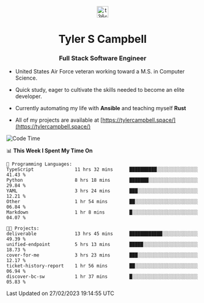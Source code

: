 <p align="center">
<a href="https://www.linkedin.com/in/t36campbell" target="blank"><img align="center" src="https://ik.imagekit.io/t36campbell/Portfolio/linkedin.png.original_m8bbGgPh6.png" alt="t36campbell" height="30" width="30" /></a>
</p>
<h1 align="center">Tyler S Campbell</h1>
<h3 align="center">Full Stack Software Engineer</h3>

* United States Air Force veteran working toward a M.S. in Computer Science.

* Quick study, eager to cultivate the skills needed to become an elite developer.

* Currently automating my life with **Ansible** and teaching myself **Rust**

* All of my projects are available at [https://tylercampbell.space/](https://tylercampbell.space/)

<!--START_SECTION:waka-->
![Code Time](http://img.shields.io/badge/Code%20Time-2%2C214%20hrs%2048%20mins-blue)

📊 **This Week I Spent My Time On** 

```text
💬 Programming Languages: 
TypeScript               11 hrs 32 mins      ██████████░░░░░░░░░░░░░░░   41.43 % 
Python                   8 hrs 18 mins       ███████░░░░░░░░░░░░░░░░░░   29.84 % 
YAML                     3 hrs 24 mins       ███░░░░░░░░░░░░░░░░░░░░░░   12.21 % 
Other                    1 hr 54 mins        ██░░░░░░░░░░░░░░░░░░░░░░░   06.84 % 
Markdown                 1 hr 8 mins         █░░░░░░░░░░░░░░░░░░░░░░░░   04.07 % 

🐱‍💻 Projects: 
deliverable              13 hrs 45 mins      ████████████░░░░░░░░░░░░░   49.39 % 
unified-endpoint         5 hrs 13 mins       █████░░░░░░░░░░░░░░░░░░░░   18.73 % 
cover-for-me             3 hrs 23 mins       ███░░░░░░░░░░░░░░░░░░░░░░   12.17 % 
ticket-history-report    1 hr 56 mins        ██░░░░░░░░░░░░░░░░░░░░░░░   06.94 % 
discover-bc-sw           1 hr 37 mins        █░░░░░░░░░░░░░░░░░░░░░░░░   05.83 % 
```


 Last Updated on 27/02/2023 19:14:55 UTC
<!--END_SECTION:waka-->
